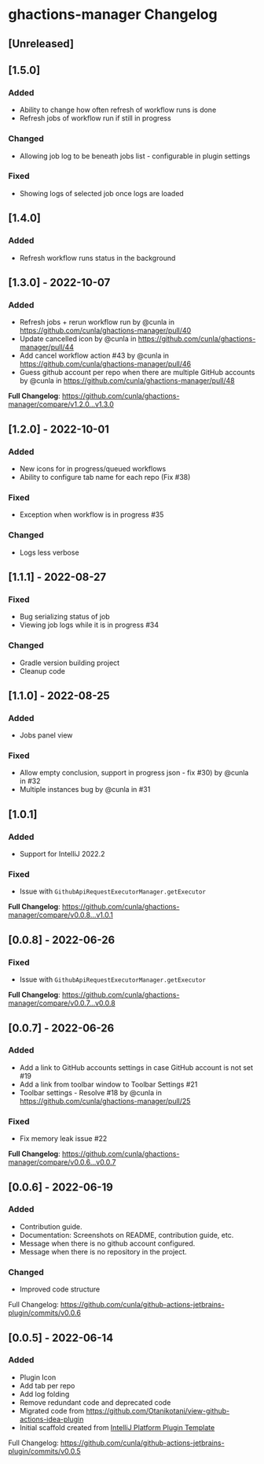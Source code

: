<!-- Keep a Changelog guide -> https://keepachangelog.com -->

# ghactions-manager Changelog

## [Unreleased]


## [1.5.0]
### Added
* Ability to change how often refresh of workflow runs is done
* Refresh jobs of workflow run if still in progress
### Changed
* Allowing job log to be beneath jobs list - configurable in plugin settings
### Fixed
* Showing logs of selected job once logs are loaded

## [1.4.0]
### Added
* Refresh workflow runs status in the background


## [1.3.0] - 2022-10-07
### Added
* Refresh jobs + rerun workflow run by @cunla in https://github.com/cunla/ghactions-manager/pull/40
* Update cancelled icon by @cunla in https://github.com/cunla/ghactions-manager/pull/44
* Add cancel workflow action #43 by @cunla in https://github.com/cunla/ghactions-manager/pull/46
* Guess github account per repo when there are multiple GitHub accounts by @cunla in https://github.com/cunla/ghactions-manager/pull/48

**Full Changelog**: https://github.com/cunla/ghactions-manager/compare/v1.2.0...v1.3.0

## [1.2.0] - 2022-10-01
### Added
- New icons for in progress/queued workflows
- Ability to configure tab name for each repo (Fix #38)
### Fixed
- Exception when workflow is in progress #35
### Changed
- Logs less verbose

## [1.1.1] - 2022-08-27
### Fixed
- Bug serializing status of job
- Viewing job logs while it is in progress #34
### Changed
- Gradle version building project
- Cleanup code

## [1.1.0] - 2022-08-25
### Added
- Jobs panel view

### Fixed
- Allow empty conclusion, support in progress json - fix #30) by @cunla in #32
- Multiple instances bug by @cunla in #31


## [1.0.1]
### Added
- Support for IntelliJ 2022.2
### Fixed
- Issue with `GithubApiRequestExecutorManager.getExecutor`
 
**Full Changelog**: https://github.com/cunla/ghactions-manager/compare/v0.0.8...v1.0.1


## [0.0.8] - 2022-06-26
### Fixed
- Issue with `GithubApiRequestExecutorManager.getExecutor`

**Full Changelog**: https://github.com/cunla/ghactions-manager/compare/v0.0.7...v0.0.8


## [0.0.7] - 2022-06-26
### Added
* Add a link to GitHub accounts settings in case GitHub account is not set #19
* Add a link from toolbar window to Toolbar Settings #21
* Toolbar settings - Resolve #18 by @cunla in https://github.com/cunla/ghactions-manager/pull/25

### Fixed
* Fix memory leak issue #22

**Full Changelog**: https://github.com/cunla/ghactions-manager/compare/v0.0.6...v0.0.7

## [0.0.6] - 2022-06-19
### Added
- Contribution guide.
- Documentation: Screenshots on README, contribution guide, etc.
- Message when there is no github account configured.
- Message when there is no repository in the project.

### Changed
- Improved code structure

Full Changelog: https://github.com/cunla/github-actions-jetbrains-plugin/commits/v0.0.6

## [0.0.5] - 2022-06-14
### Added
- Plugin Icon
- Add tab per repo
- Add log folding
- Remove redundant code and deprecated code
- Migrated code from https://github.com/Otanikotani/view-github-actions-idea-plugin
- Initial scaffold created from [IntelliJ Platform Plugin Template](https://github.com/JetBrains/intellij-platform-plugin-template)
  
Full Changelog: https://github.com/cunla/github-actions-jetbrains-plugin/commits/v0.0.5


<!--
## [Unreleased]
### Added
### Changed
### Deprecated
### Removed
### Fixed
### Security
-->
